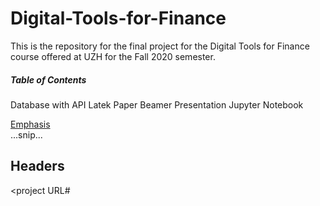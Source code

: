 # Digital-Tools-for-Finance

This is the repository for the final project for the Digital Tools for Finance course offered at UZH for the Fall 2020 semester.

##### Table of Contents  
Database with API
Latek Paper
Beamer Presentation
Jupyter Notebook


[Emphasis](#emphasis)  
...snip...    
<a name="headers"/>
## Headers

<project URL#<header name>


